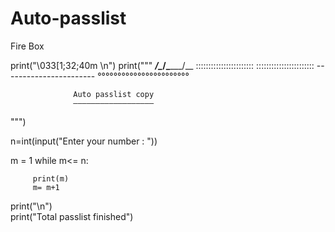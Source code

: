 # Auto-passlist
Fire Box

print("\033[1;32;40m \n")
print("""
                ___/\______/\______/\__
                :::::::::::::::::::::::
                :::::::::::::::::::::::
                -----------------------
                °°°°°°°°°°°°°°°°°°°°°°°
               

                  Auto passlist copy
                  ——————————————————
""")

n=int(input("Enter your number : "))
          
    
m = 1
while m<= n:
        
    
         print(m)
         m= m+1
         
    
         
print("\n")         
print("Total passlist finished")


